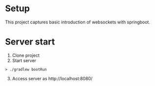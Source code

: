 # Setup


This project captures basic introduction of websockets with springboot.

# Server start

1. Clone project
2. Start server 
```shell
> ./gradlew bootRun
```
3. Access server as
   http://localhost:8080/
   